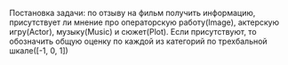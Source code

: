 Постановка задачи: по отзыву на фильм получить информацию, 
присутствует ли мнение про операторскую работу(Image), актерскую игру(Actor), музыку(Music) и сюжет(Plot). 
Если присутствуют, то обозначить общую оценку по каждой из категорий по трехбальной шкале([-1, 0, 1])